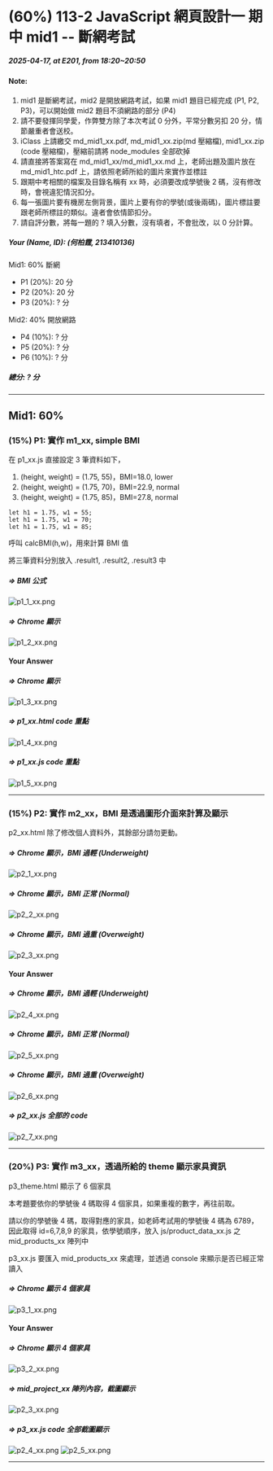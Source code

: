 # (60%) 113-2 JavaScript 網頁設計一 期中 mid1 -- 斷網考試

##### 2025-04-17, at E201, from 18:20~20:50

#### Note:

1. mid1 是斷網考試，mid2 是開放網路考試，如果 mid1 題目已經完成 (P1, P2, P3)，可以開始做 mid2 題目不須網路的部分 (P4)
2. 請不要發揮同學愛，作弊雙方除了本次考試 0 分外，平常分數另扣 20 分，情節嚴重者會送校。
3. iClass 上請繳交 md_mid1_xx.pdf, md_mid1_xx.zip(md 壓縮檔), mid1_xx.zip (code 壓縮檔)，壓縮前請將 node_modules 全部砍掉
4. 請直接將答案寫在 md_mid1_xx/md_mid1_xx.md 上，老師出題及圖片放在 md_mid1_htc.pdf 上，請依照老師所給的圖片來實作並標註
5. 跟期中考相關的檔案及目錄名稱有 xx 時，必須要改成學號後 2 碼，沒有修改時，會視違犯情況扣分。
6. 每一張圖片要有機房左側背景，圖片上要有你的學號(或後兩碼)，圖片標註要跟老師所標註的類似。違者會依情節扣分。
7. 請自評分數，將每一題的 ? 填入分數，沒有填者，不會批改，以 0 分計算。

##### Your (Name, ID): (何柏霆, 213410136)

Mid1: 60% 斷網

- P1 (20%): 20 分
- P2 (20%): 20 分
- P3 (20%): ? 分

Mid2: 40% 開放網路

- P4 (10%): ? 分
- P5 (20%): ? 分
- P6 (10%): ? 分

##### 總分: ? 分

---

## Mid1: 60%

### (15%) P1: 實作 m1_xx, simple BMI

在 p1_xx.js 直接設定 3 筆資料如下，

1. (height, weight) = (1.75, 55)，BMI=18.0, lower
2. (height, weight) = (1.75, 70)，BMI=22.9, normal
3. (height, weight) = (1.75, 85)，BMI=27.8, normal

```
let h1 = 1.75, w1 = 55;
let h1 = 1.75, w1 = 70;
let h1 = 1.75, w1 = 85;
```

呼叫 calcBMI(h,w)，用來計算 BMI 值

將三筆資料分別放入 .result1, .result2, .result3 中

##### => BMI 公式

![p1_1_xx.png](p1_1_xx.png)

##### => Chrome 顯示

![p1_2_xx.png](p1_2_xx.png)

#### Your Answer

##### => Chrome 顯示

![p1_3_xx.png](p1_3_xx.png)

##### => p1_xx.html code 重點

![p1_4_xx.png](p1_4_xx.png)

##### => p1_xx.js code 重點

![p1_5_xx.png](p1_5_xx.png)

---

### (15%) P2: 實作 m2_xx，BMI 是透過圖形介面來計算及顯示

p2_xx.html 除了修改個人資料外，其餘部分請勿更動。

##### => Chrome 顯示，BMI 過輕 (Underweight)

![p2_1_xx.png](p2_1_xx.png)

##### => Chrome 顯示，BMI 正常 (Normal)

![p2_2_xx.png](p2_2_xx.png)

##### => Chrome 顯示，BMI 過重 (Overweight)

![p2_3_xx.png](p2_3_xx.png)

#### Your Answer

##### => Chrome 顯示，BMI 過輕 (Underweight)

![p2_4_xx.png](p2_4_xx.png)

##### => Chrome 顯示，BMI 正常 (Normal)

![p2_5_xx.png](p2_5_xx.png)

##### => Chrome 顯示，BMI 過重 (Overweight)

![p2_6_xx.png](p2_6_xx.png)

##### => p2_xx.js 全部的 code

![p2_7_xx.png](p2_7_xx.png)

---

### (20%) P3: 實作 m3_xx，透過所給的 theme 顯示家具資訊

p3_theme.html 顯示了 6 個家具

本考題要依你的學號後 4 碼取得 4 個家具，如果重複的數字，再往前取。

請以你的學號後 4 碼，取得對應的家具，如老師考試用的學號後 4 碼為 6789，因此取得 id=6,7,8,9 的家具，依學號順序，放入 js/product_data_xx.js 之 mid_products_xx 陣列中

p3_xx.js 要匯入 mid_products_xx 來處理，並透過 console 來顯示是否已經正常讀入

##### => Chrome 顯示 4 個家具

![p3_1_xx.png](p3_1_xx.png)

#### Your Answer

##### => Chrome 顯示 4 個家具

![p3_2_xx.png](p3_2_xx.png)

##### => mid_project_xx 陣列內容，截圖顯示

![p2_3_xx.png](p2_3_xx.png)

##### => p3_xx.js code 全部截圖顯示

![p2_4_xx.png](p2_4_xx.png)
![p2_5_xx.png](p2_5_xx.png)

---
